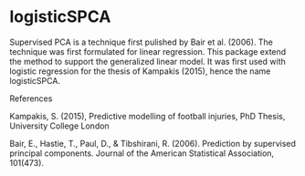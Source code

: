 # logisticSPCA

Supervised PCA is a technique first pulished by Bair et al. (2006). The technique was first formulated for linear regression. This package extend the method to support the generalized linear model. It was first used with logistic regression for the thesis of Kampakis (2015), hence the name logisticSPCA.


References

Kampakis, S. (2015), Predictive modelling of football injuries, PhD Thesis, University College London

Bair, E., Hastie, T., Paul, D., & Tibshirani, R. (2006). Prediction by supervised principal components. Journal of the American Statistical Association, 101(473).
